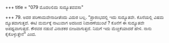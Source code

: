 +++
title = "079 ಮೊದಲಲಿದು ಸುದ್ಯೂತವವಸಾ"

+++
79. ಅದರ ಪರಿಣಾಮವೇನಾದೀತೆಂದು ವಿದುರ ಬಲ್ಲ. “ಪ್ರಾರಂಭದಲ್ಲಿ ಇದು ಸುದ್ಯೂತವೇ.  ಕೊನೆಯಲ್ಲಿ ವಿಷಮ ದ್ಯೂತವಾಗುತ್ತದೆ. ಈಟಿ ಮರ್ಮಕ್ಕೆ ನಾಟುವಾಗ ಅದರಿಂದ ನಿವಾರಣೆಯುಂಟೆ ? ಕೊನೆಗೆ ಈ ಸುದ್ಯೂತವೇ ಅಪಥ್ಯವಾಗುತ್ತದೆ. ಕೌರವರ ನಡುವೆ ವಿನಾಶಕರ ಬೀಜವಾಗುತ್ತದೆ. ನಿಮಗೆ ಇದು ಮೆಚ್ಚಿಕೆಯಾದರೆ ಹೇಳಿ. ನಾನು ಕೈಕೊಳ್ಳುತ್ತೇನೆ" ಎಂದ.